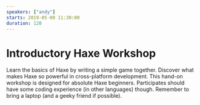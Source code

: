 ```yaml
---
speakers: ["andy"]
starts: 2019-05-08 11:30:00
duration: 120
---
```


# Introductory Haxe Workshop

Learn the basics of Haxe by writing a simple game together. Discover what makes Haxe so powerful in cross-platform development. This hand-on workshop is designed for absolute Haxe beginners. Participates should have some coding experience (in other languages) though. Remember to bring a laptop (and a geeky friend if possible).